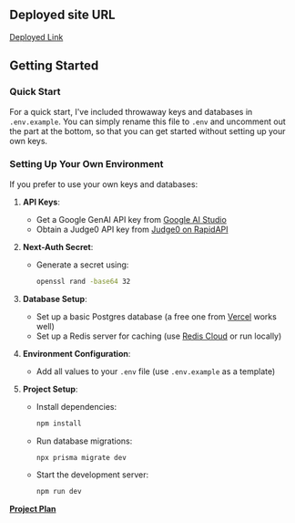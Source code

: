 ## Deployed site URL

[Deployed Link](https://clueless-nu.vercel.app/)

## Getting Started

### Quick Start
For a quick start, I've included throwaway keys and databases in `.env.example`. You can simply rename this file to `.env` and uncomment out the part at the bottom, so that you can get started without setting up your own keys.

### Setting Up Your Own Environment
If you prefer to use your own keys and databases:

1. **API Keys**:
    - Get a Google GenAI API key from [Google AI Studio](https://aistudio.google.com/u/1/apikey/)
    - Obtain a Judge0 API key from [Judge0 on RapidAPI](https://rapidapi.com/judge0-official/api/judge0-ce/)

2. **Next-Auth Secret**:
    - Generate a secret using:
      ```bash
      openssl rand -base64 32
      ```

3. **Database Setup**:
    - Set up a basic Postgres database (a free one from [Vercel](https://vercel.com/) works well)
    - Set up a Redis server for caching (use [Redis Cloud](https://redis.com/redis-enterprise-cloud/overview/) or run locally)

4. **Environment Configuration**:
    - Add all values to your `.env` file (use `.env.example` as a template)

5. **Project Setup**:
    - Install dependencies:
      ```bash
      npm install
      ```
    - Run database migrations:
      ```bash
      npx prisma migrate dev
      ```
    - Start the development server:
      ```bash
      npm run dev
      ```

**[Project Plan](https://docs.google.com/document/d/1B2Hm8enXvcohJGuzSjPWdjvDlfEop8BRz_GVGimsBlg/edit?usp=sharing)**
